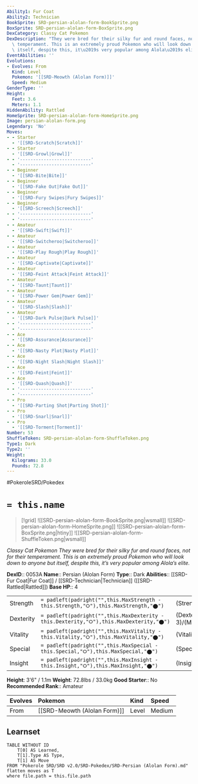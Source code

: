 ```yaml
---
Ability1: Fur Coat
Ability2: Technician
BookSprite: SRD-persian-alolan-form-BookSprite.png
BoxSprite: SRD-persian-alolan-form-BoxSprite.png
DexCategory: Classy Cat Pokemon
DexDescription: "They were bred for their silky fur and round faces, not for their\
  \ temperament. This is an extremely proud Pokemon who will look down to anyone but\
  \ itself, despite this, it\u2019s very popular among Alola\u2019s elite."
EventAbilities: ''
Evolutions:
- Evolves: From
  Kind: Level
  Pokemon: '[[SRD-Meowth (Alolan Form)]]'
  Speed: Medium
GenderType: ''
Height:
  Feet: 3.6
  Meters: 1.1
HiddenAbility: Rattled
HomeSprite: SRD-persian-alolan-form-HomeSprite.png
Image: persian-alolan-form.png
Legendary: 'No'
Moves:
- - Starter
  - '[[SRD-Scratch|Scratch]]'
- - Starter
  - '[[SRD-Growl|Growl]]'
- - '---------------------------'
  - '---------------------------'
- - Beginner
  - '[[SRD-Bite|Bite]]'
- - Beginner
  - '[[SRD-Fake Out|Fake Out]]'
- - Beginner
  - '[[SRD-Fury Swipes|Fury Swipes]]'
- - Beginner
  - '[[SRD-Screech|Screech]]'
- - '---------------------------'
  - '---------------------------'
- - Amateur
  - '[[SRD-Swift|Swift]]'
- - Amateur
  - '[[SRD-Switcheroo|Switcheroo]]'
- - Amateur
  - '[[SRD-Play Rough|Play Rough]]'
- - Amateur
  - '[[SRD-Captivate|Captivate]]'
- - Amateur
  - '[[SRD-Feint Attack|Feint Attack]]'
- - Amateur
  - '[[SRD-Taunt|Taunt]]'
- - Amateur
  - '[[SRD-Power Gem|Power Gem]]'
- - Amateur
  - '[[SRD-Slash|Slash]]'
- - Amateur
  - '[[SRD-Dark Pulse|Dark Pulse]]'
- - '---------------------------'
  - '---------------------------'
- - Ace
  - '[[SRD-Assurance|Assurance]]'
- - Ace
  - '[[SRD-Nasty Plot|Nasty Plot]]'
- - Ace
  - '[[SRD-Night Slash|Night Slash]]'
- - Ace
  - '[[SRD-Feint|Feint]]'
- - Ace
  - '[[SRD-Quash|Quash]]'
- - '---------------------------'
  - '---------------------------'
- - Pro
  - '[[SRD-Parting Shot|Parting Shot]]'
- - Pro
  - '[[SRD-Snarl|Snarl]]'
- - Pro
  - '[[SRD-Torment|Torment]]'
Number: 53
ShuffleToken: SRD-persian-alolan-form-ShuffleToken.png
Type1: Dark
Type2: ''
Weight:
  Kilograms: 33.0
  Pounds: 72.8
---
```


#PokeroleSRD/Pokedex

# `= this.name`

> [!grid]
> ![[SRD-persian-alolan-form-BookSprite.png|wsmall]]
> ![[SRD-persian-alolan-form-HomeSprite.png]]
> ![[SRD-persian-alolan-form-BoxSprite.png|htiny]]
> ![[SRD-persian-alolan-form-ShuffleToken.png|wsmall]]


*Classy Cat Pokemon*
*They were bred for their silky fur and round faces, not for their temperament. This is an extremely proud Pokemon who will look down to anyone but itself, despite this, it’s very popular among Alola’s elite.*

**DexID**:: 0053A
**Name**:: Persian (Alolan Form)
**Type**:: Dark
**Abilities**:: [[SRD-Fur Coat|Fur Coat]] / [[SRD-Technician|Technician]] ([[SRD-Rattled|Rattled]])
**Base HP**:: 4

|           |                                                                                        |                                          |
| --------- | -------------------------------------------------------------------------------------- | ---------------------------------------- |
| Strength  | `= padleft(padright("",this.MaxStrength - this.Strength,"⭘"),this.MaxStrength,"⬤")`    | (Strength::2)/(MaxStrength::4)   |
| Dexterity | `= padleft(padright("",this.MaxDexterity - this.Dexterity,"⭘"),this.MaxDexterity,"⬤")` | (Dexterity:: 3)/(MaxDexterity::6) |
| Vitality  | `= padleft(padright("",this.MaxVitality - this.Vitality,"⭘"),this.MaxVitality,"⬤")`    | (Vitality::2)/(MaxVitality::4)   |
| Special   | `= padleft(padright("",this.MaxSpecial - this.Special,"⭘"),this.MaxSpecial,"⬤")`       | (Special::2)/(MaxSpecial::5)     |
| Insight   | `= padleft(padright("",this.MaxInsight - this.Insight,"⭘"),this.MaxInsight,"⬤")`       | (Insight::2)/(MaxInsight::4)     |

**Height**: 3'6" / 1.1m
**Weight**: 72.8lbs / 33.0kg
**Good Starter**:: No
**Recommended Rank**:: Amateur

| Evolves   | Pokemon                      | Kind   | Speed   |
|:----------|:-----------------------------|:-------|:--------|
| From      | [[SRD-Meowth (Alolan Form)]] | Level  | Medium  |

## Learnset

```dataview
TABLE WITHOUT ID
    T[0] AS Learned,
    T[1].Type AS Type,
    T[1] AS Move
FROM "Pokerole SRD/SRD v2.0/SRD-Pokedex/SRD-Persian (Alolan Form).md"
flatten moves as T
where file.path = this.file.path
```
